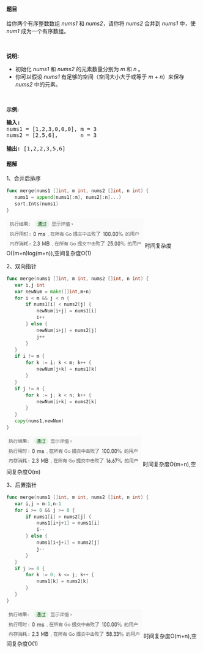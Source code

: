 #### 题目
<p>给你两个有序整数数组&nbsp;<em>nums1 </em>和 <em>nums2</em>，请你将 <em>nums2 </em>合并到&nbsp;<em>nums1&nbsp;</em>中<em>，</em>使 <em>num1 </em>成为一个有序数组。</p>

<p>&nbsp;</p>

<p><strong>说明:</strong></p>

<ul>
	<li>初始化&nbsp;<em>nums1</em> 和 <em>nums2</em> 的元素数量分别为&nbsp;<em>m</em> 和 <em>n </em>。</li>
	<li>你可以假设&nbsp;<em>nums1&nbsp;</em>有足够的空间（空间大小大于或等于&nbsp;<em>m + n</em>）来保存 <em>nums2</em> 中的元素。</li>
</ul>

<p>&nbsp;</p>

<p><strong>示例:</strong></p>

<pre><strong>输入:</strong>
nums1 = [1,2,3,0,0,0], m = 3
nums2 = [2,5,6],       n = 3

<strong>输出:</strong>&nbsp;[1,2,2,3,5,6]</pre>


 #### 题解
 1、合并后排序
 ```go
func merge(nums1 []int, m int, nums2 []int, n int) {
	nums1 = append(nums1[:m], nums2[:n]...)
	sort.Ints(nums1)
}
```
 ![](https://raw.githubusercontent.com/betterfor/cloudImage/master/images/2020-05-27/008801.png)
 时间复杂度O((m+n)log(m+n)),空间复杂度O(1)
 
 2、双向指针
 ```go
 func merge(nums1 []int, m int, nums2 []int, n int) {
 	var i,j int
 	var newNum = make([]int,m+n)
 	for i < m && j < n {
 		if nums1[i] < nums2[j] {
 			newNum[i+j] = nums1[i]
 			i++
 		} else {
 			newNum[i+j] = nums2[j]
 			j++
 		}
 	}
 	if i != m {
 		for k := i; k < m; k++ {
 			newNum[j+k] = nums1[k]
 		}
 	}
 	if j != n {
 		for k := j; k < n; k++ {
 			newNum[i+k] = nums2[k]
 		}
 	}
 	copy(nums1,newNum)
 }
 ```
 ![](https://raw.githubusercontent.com/betterfor/cloudImage/master/images/2020-05-27/008802.png)
 时间复杂度O(m+n),空间复杂度O(m)
 
 3、后置指针
 ```go
 func merge(nums1 []int, m int, nums2 []int, n int) {
 	var i,j = m-1,n-1
 	for i >= 0 && j >= 0 {
 		if nums1[i] > nums2[j] {
 			nums1[i+j+1] = nums1[i]
 			i--
 		} else {
 			nums1[i+j+1] = nums2[j]
 			j--
 		}
 	}
 	if j >= 0 {
 		for k := 0; k <= j; k++ {
 			nums1[k] = nums2[k]
 		}
 	}
 }
 ```
 ![](https://raw.githubusercontent.com/betterfor/cloudImage/master/images/2020-05-27/008803.png)
 时间复杂度O(m+n),空间复杂度O(1)